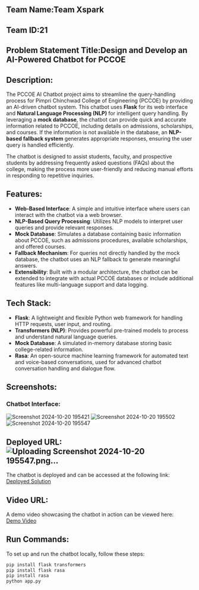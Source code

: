 ## Team Name:Team Xspark 

## Team ID:21


## Problem Statement Title:Design and Develop an AI-Powered Chatbot for PCCOE


## Description:
The PCCOE AI Chatbot project aims to streamline the query-handling process for Pimpri Chinchwad College of Engineering (PCCOE) by providing an AI-driven chatbot system. This chatbot uses **Flask** for its web interface and **Natural Language Processing (NLP)** for intelligent query handling. By leveraging a **mock database**, the chatbot can provide quick and accurate information related to PCCOE, including details on admissions, scholarships, and courses. If the information is not available in the database, an **NLP-based fallback system** generates appropriate responses, ensuring the user query is handled efficiently.

The chatbot is designed to assist students, faculty, and prospective students by addressing frequently asked questions (FAQs) about the college, making the process more user-friendly and reducing manual efforts in responding to repetitive inquiries.

## Features:
- **Web-Based Interface**: A simple and intuitive interface where users can interact with the chatbot via a web browser.
- **NLP-Based Query Processing**: Utilizes NLP models to interpret user queries and provide relevant responses.
- **Mock Database**: Simulates a database containing basic information about PCCOE, such as admissions procedures, available scholarships, and offered courses.
- **Fallback Mechanism**: For queries not directly handled by the mock database, the chatbot uses an NLP fallback to generate meaningful answers.
- **Extensibility**: Built with a modular architecture, the chatbot can be extended to integrate with actual PCCOE databases or include additional features like multi-language support and data logging.

## Tech Stack:
- **Flask**: A lightweight and flexible Python web framework for handling HTTP requests, user input, and routing.
- **Transformers (NLP)**: Provides powerful pre-trained models to process and understand natural language queries.
- **Mock Database**: A simulated in-memory database storing basic college-related information.
- **Rasa**: An open-source machine learning framework for automated text and voice-based conversations, used for advanced chatbot conversation handling and dialogue flow.

## Screenshots:
### Chatbot Interface:
![Screenshot 2024-10-20 195421](https://github.com/user-attachments/assets/68af7364-135b-4034-bbd5-a33681f29244)
![Screenshot 2024-10-20 195502](https://github.com/user-attachments/assets/db6f3bb6-7716-4a5c-8a27-cb6cb2f7ff29)
![Screenshot 2024-10-20 195547](https://github.com/user-attachments/assets/e5919a64-3859-45fe-bd65-f02ded469fbd)


## Deployed URL:![Uploading Screenshot 2024-10-20 195547.png…]()

The chatbot is deployed and can be accessed at the following link:  
[Deployed Solution](https://drive.google.com/drive/folders/1EeP97ghh-AMtpyh9lQ64rJiHbqMhZGtc?dmr=1&ec=wgc-drive-hero-goto)

## Video URL:
A demo video showcasing the chatbot in action can be viewed here:  
[Demo Video](https://drive.google.com/drive/folders/1EeP97ghh-AMtpyh9lQ64rJiHbqMhZGtc?dmr=1&ec=wgc-drive-hero-goto)

## Run Commands:
To set up and run the chatbot locally, follow these steps:
   ```bash
pip install flask transformers
pip install flask rasa
pip install rasa
python app.py

  
